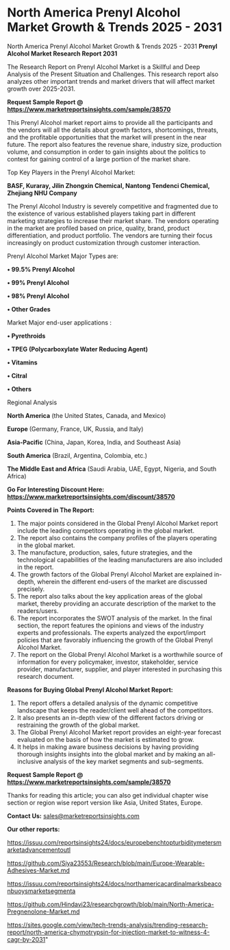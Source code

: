 # North America Prenyl Alcohol Market Growth & Trends 2025 - 2031
North America Prenyl Alcohol Market Growth & Trends 2025 - 2031
<strong>Prenyl Alcohol Market Research Report 2031</strong>

The Research Report on Prenyl Alcohol Market is a Skillful and Deep Analysis of the Present Situation and Challenges. This research report also analyzes other important trends and market drivers that will affect market growth over 2025-2031.

<strong>Request Sample Report @ <a href=https://www.marketreportsinsights.com/sample/38570>https://www.marketreportsinsights.com/sample/38570</a></strong>

This Prenyl Alcohol market report aims to provide all the participants and the vendors will all the details about growth factors, shortcomings, threats, and the profitable opportunities that the market will present in the near future. The report also features the revenue share, industry size, production volume, and consumption in order to gain insights about the politics to contest for gaining control of a large portion of the market share.

Top Key Players in the Prenyl Alcohol Market:

<strong>BASF, Kuraray, Jilin Zhongxin Chemical, Nantong Tendenci Chemical, Zhejiang NHU Company</strong>

The Prenyl Alcohol Industry is severely competitive and fragmented due to the existence of various established players taking part in different marketing strategies to increase their market share. The vendors operating in the market are profiled based on price, quality, brand, product differentiation, and product portfolio. The vendors are turning their focus increasingly on product customization through customer interaction.

Prenyl Alcohol Market Major Types are:

<strong>•  99.5% Prenyl Alcohol

•  99% Prenyl Alcohol

•  98% Prenyl Alcohol

•  Other Grades</strong>

Market Major end-user applications :

<strong>•  Pyrethroids

•  TPEG (Polycarboxylate Water Reducing Agent)

•  Vitamins

•  Citral

•  Others</strong>

Regional Analysis

</u><strong><b>North America</b></strong> (the United States, Canada, and Mexico)

<strong><b>Europe </b></strong>(Germany, France, UK, Russia, and Italy)

<strong><b>Asia-Pacific</b></strong> (China, Japan, Korea, India, and Southeast Asia)

<strong><b>South America</b></strong> (Brazil, Argentina, Colombia, etc.)

<strong><b>The Middle East and Africa</b></strong> (Saudi Arabia, UAE, Egypt, Nigeria, and South Africa)

<strong>Go For Interesting Discount Here: <a href=https://www.marketreportsinsights.com/discount/38570>https://www.marketreportsinsights.com/discount/38570</a></strong>

<strong>Points Covered in The Report:</strong>
<ol>
  <li>The major points considered in the Global Prenyl Alcohol Market report include the leading competitors operating in the global market.</li>
  <li>The report also contains the company profiles of the players operating in the global market.</li>
  <li>The manufacture, production, sales, future strategies, and the technological capabilities of the leading manufacturers are also included in the report.</li>
  <li>The growth factors of the Global Prenyl Alcohol Market are explained in-depth, wherein the different end-users of the market are discussed precisely.</li>
  <li>The report also talks about the key application areas of the global market, thereby providing an accurate description of the market to the readers/users.</li>
  <li>The report incorporates the SWOT analysis of the market. In the final section, the report features the opinions and views of the industry experts and professionals. The experts analyzed the export/import policies that are favorably influencing the growth of the Global Prenyl Alcohol Market.</li>
  <li>The report on the Global Prenyl Alcohol Market is a worthwhile source of information for every policymaker, investor, stakeholder, service provider, manufacturer, supplier, and player interested in purchasing this research document.</li>
</ol>
<strong>Reasons for Buying Global Prenyl Alcohol Market Report:</strong>

<ol>
  <li>The report offers a detailed analysis of the dynamic competitive landscape that keeps the reader/client well ahead of the competitors.</li>
  <li>It also presents an in-depth view of the different factors driving or restraining the growth of the global market.</li>
  <li>The Global Prenyl Alcohol Market report provides an eight-year forecast evaluated on the basis of how the market is estimated to grow.</li>
  <li>It helps in making aware business decisions by having providing thorough insights insights into the global market and by making an all-inclusive analysis of the key market segments and sub-segments.</li>
</ol>
<strong>Request Sample Report @ <a href=https://www.marketreportsinsights.com/sample/38570>https://www.marketreportsinsights.com/sample/38570</a></strong>


Thanks for reading this article; you can also get individual chapter wise section or region wise report version like Asia, United States, Europe.

<strong>Contact Us:</strong>
sales@marketreportsinsights.com

<strong>Our other reports:</strong>

<a href=https://issuu.com/reportsinsights24/docs/europebenchtopturbiditymetersmarketadvancementoutl>https://issuu.com/reportsinsights24/docs/europebenchtopturbiditymetersmarketadvancementoutl</a>

<a href=https://github.com/Siya23553/Research/blob/main/Europe-Wearable-Adhesives-Market.md>https://github.com/Siya23553/Research/blob/main/Europe-Wearable-Adhesives-Market.md</a>

<a href=https://issuu.com/reportsinsights24/docs/northamericacardinalmarksbeaconbuoysmarketsegmenta>https://issuu.com/reportsinsights24/docs/northamericacardinalmarksbeaconbuoysmarketsegmenta</a>

<a href=https://github.com/Hindavi23/researchgrowth/blob/main/North-America-Pregnenolone-Market.md>https://github.com/Hindavi23/researchgrowth/blob/main/North-America-Pregnenolone-Market.md</a>

<a href=https://sites.google.com/view/tech-trends-analysis/trending-research-report/north-america-chymotrypsin-for-injection-market-to-witness-4-cagr-by-2031>https://sites.google.com/view/tech-trends-analysis/trending-research-report/north-america-chymotrypsin-for-injection-market-to-witness-4-cagr-by-2031</a>"
